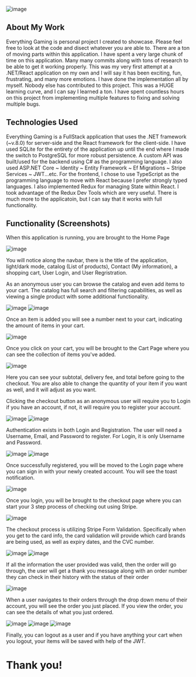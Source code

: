 ![image](https://github.com/KramerJProg/EverythingGaming/assets/72529822/57e6f666-025d-46d9-8f6f-dfdf0e264bed)

<h2>About My Work</h2>
Everything Gaming is personal project I created to showcase. Please feel free to look at the code and disect whatever you are able to. 
There are a ton of moving parts within this application. I have spent a very large chunk of time on this application. 
Many many commits along with tons of research to be able to get it working properly. This was my very first attempt at a .NET/React application on my own and I will say it has been exciting, fun, frustrating, and many more emotions.
I have done the implementation all by myself. Nobody else has contributed to this project. This was a HUGE learning curve, and I can say I learned a ton.
I have spent countless hours on this project from implementing multiple features to fixing and solving multiple bugs.

<h2>Technologies Used</h2>
Everything Gaming is a FullStack application that uses the .NET framework (~v.8.0) for server-side and the React framework for the client-side. I have used SQLite for the entirety of the application
up until the end where I made the switch to PostgreSQL for more robust persistence. A custom API was built/used for the backend using C# as the programming language. I also used
ASP.NET Core ~ Identity ~ Entity Framework ~ Ef Migrations ~ Stripe Services ~ JWT...etc. For the frontend, I chose to use TypeScript as the programming language to move with React because
I prefer strongly typed languages. I also implemented Redux for managing State within React. I took advantage of the Redux Dev Tools which are very useful. There is much more to the applicatoin, but
I can say that it works with full functionality.

<h2>Functionality (Screenshots)</h2>
When this application is running, you are brought to the Home Page

![image](https://github.com/KramerJProg/EverythingGaming/assets/72529822/d796de7b-bc73-4df1-ad2e-60aeeace9efa)

You will notice along the navbar, there is the title of the application, light/dark mode, catalog (List of products), Contact (My information), a shopping cart, User Login, and User Regristration.

As an anonymous user you can browse the catalog and even add items to your cart. The catalog has full search and filtering capabilities, as well as viewing a single product with some additional functionality.

![image](https://github.com/KramerJProg/EverythingGaming/assets/72529822/cfaddb31-88ad-4af0-a1ee-b5dcd6082117)
![image](https://github.com/KramerJProg/EverythingGaming/assets/72529822/d07aa78a-00f3-4444-af35-97e8ff872dfa)


Once an item is added you will see a number next to your cart, indicating the amount of items in your cart.

![image](https://github.com/KramerJProg/EverythingGaming/assets/72529822/08670135-5e4c-4678-8aa1-4c9860647e61)

Once you click on your cart, you will be brought to the Cart Page where you can see the collection of items you've added.

![image](https://github.com/KramerJProg/EverythingGaming/assets/72529822/9c81c860-c934-459c-a5c6-608c2c3cdfde)

Here you can see your subtotal, delivery fee, and total before going to the checkout. You are also able to change the quantity of your item if you want as well, and it will adjust as you want.

Clicking the checkout button as an anonymous user will require you to Login if you have an account, if not, it will require you to register your account.

![image](https://github.com/KramerJProg/EverythingGaming/assets/72529822/c020c58e-d0f2-4562-9a47-dc3b484d3fe3)
![image](https://github.com/KramerJProg/EverythingGaming/assets/72529822/20ec050e-2db5-4dec-8749-3629ae43fa4b)

Authentication exists in both Login and Registration. The user will need a Username, Email, and Password to register. For Login, it is only Username and Password.

![image](https://github.com/KramerJProg/EverythingGaming/assets/72529822/f621974f-58bd-4877-b813-6f2f1bc6b5af)
![image](https://github.com/KramerJProg/EverythingGaming/assets/72529822/ac103201-8df1-4ab6-969a-b9503e8ddcc5)

Once successfully registered, you will be moved to the Login page where you can sign in with your newly created account. You will see the toast notification.

![image](https://github.com/KramerJProg/EverythingGaming/assets/72529822/a38475f2-1939-4e7a-9b68-7a2c1edbda79)

Once you login, you will be brought to the checkout page where you can start your 3 step process of checking out using Stripe.

![image](https://github.com/KramerJProg/EverythingGaming/assets/72529822/6c65d594-59d3-4fe4-8f63-abfd840454e3)

The checkout process is utilizing Stripe Form Validation. Specifically when you get to the card info, the card validation will provide which card brands are being used,
as well as expiry dates, and the CVC number.

![image](https://github.com/KramerJProg/EverythingGaming/assets/72529822/83bcfd71-389e-4530-a054-5e964fbdca7f)
![image](https://github.com/KramerJProg/EverythingGaming/assets/72529822/afd04da1-5884-467a-aa89-8b9e3f5a9b0c)

If all the information the user provided was valid, then the order will go through, the user will get a thank you message along with an order number they can check in their history with the status of their order

![image](https://github.com/KramerJProg/EverythingGaming/assets/72529822/0bf41fe2-251c-4940-a598-da08d646131a)

When a user navigates to their orders through the drop down menu of their account, you will see the order you just placed. If you view the order, you can see the details of what you just ordered.

![image](https://github.com/KramerJProg/EverythingGaming/assets/72529822/63b9d4e0-052d-403f-bc88-c85174a425d8)
![image](https://github.com/KramerJProg/EverythingGaming/assets/72529822/b591140f-2cf6-4548-b517-372e0d6e37e6)
![image](https://github.com/KramerJProg/EverythingGaming/assets/72529822/14a5a247-851e-4b85-b387-3d9ed0d27db5)

Finally, you can logout as a user and if you have anything your cart when you logout, your items will be saved with help of the JWT.

<h1>Thank you!</h1>
